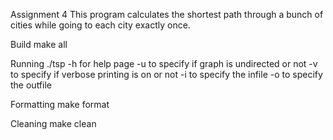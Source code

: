 Assignment 4
This program calculates the shortest path through a bunch of cities while going to each city exactly once.

Build
make all

Running
./tsp
-h for help page
-u to specify if graph is undirected or not
-v to specify if verbose printing is on or not
-i to specify the infile
-o to specify the outfile

Formatting
make format

Cleaning
make clean
